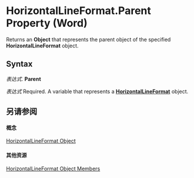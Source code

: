 
# HorizontalLineFormat.Parent Property (Word)

Returns an  **Object** that represents the parent object of the specified **HorizontalLineFormat** object.


## Syntax

 _表达式_. **Parent**

 _表达式_ Required. A variable that represents a **[HorizontalLineFormat](55296fc7-9b7e-dcdb-00e0-901015cf0efb.md)** object.


## 另请参阅


#### 概念


[HorizontalLineFormat Object](55296fc7-9b7e-dcdb-00e0-901015cf0efb.md)
#### 其他资源


[HorizontalLineFormat Object Members](http://msdn.microsoft.com/library/c6ac0eb3-7c75-9997-e668-2882b455f850%28Office.15%29.aspx)